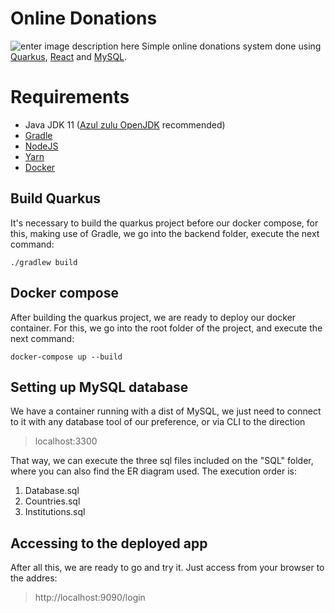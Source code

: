 # Online Donations

![enter image description here](https://img.shields.io/badge/status-finished-succes)
Simple online donations system done using [Quarkus](https://quarkus.io/), [React](https://reactjs.org/) and [MySQL](https://www.mysql.com/).


# Requirements

 - Java JDK 11 ([Azul zulu OpenJDK](https://www.azul.com/downloads/?version=java-11-lts&package=jdk) recommended)
 - [Gradle](https://docs.gradle.org/current/userguide/userguide.html) 
 - [NodeJS](https://nodejs.org/en/)
 - [Yarn](https://yarnpkg.com/) 
 - [Docker](https://docs.docker.com/get-docker/)

## Build Quarkus

It's necessary to build the quarkus project before our docker compose, for this, making use of Gradle, we go into the backend folder, execute the next command:

    ./gradlew build

## Docker compose

After building the quarkus project, we are ready to deploy our docker container. For this, we go into the root folder of the project, and execute the next command:

    docker-compose up --build

## Setting up MySQL database

We have a container running with a dist of MySQL, we just need to connect to it with any database tool of our preference, or via CLI to the direction

> localhost:3300

That way, we can execute the three sql files included on the "SQL" folder, where you can also find the ER diagram used. The execution order is:

 1. Database.sql
 2. Countries.sql
 3. Institutions.sql

## Accessing to the deployed app

After all this, we are ready to go and try it. Just access from your browser to the addres:

> http://localhost:9090/login
